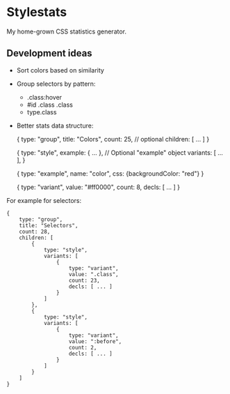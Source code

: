 # Stylestats

My home-grown CSS statistics generator.

## Development ideas

- Sort colors based on similarity

- Group selectors by pattern:
  - .class:hover
  - #id .class .class
  - type.class

- Better stats data structure:

    {
        type: "group",
        title: "Colors",
        count: 25, // optional
        children: [ ... ]
    }

    {
        type: "style",
        example: { ... }, // Optional "example" object
        variants: [ ... ],
    }

    {
        type: "example",
        name: "color",
        css: {backgroundColor: "red"}
    }

    {
        type: "variant",
        value: "#ff0000",
        count: 8,
        decls: [ ... ]
    }

For example for selectors:

    {
        type: "group",
        title: "Selectors",
        count: 28,
        children: [
            {
                type: "style",
                variants: [
                    {
                        type: "variant",
                        value: ".class",
                        count: 23,
                        decls: [ ... ]
                    }
                ]
            },
            {
                type: "style",
                variants: [
                    {
                        type: "variant",
                        value: ":before",
                        count: 2,
                        decls: [ ... ]
                    }
                ]
            }
        ]
    }


